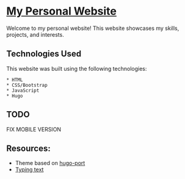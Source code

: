 # [My Personal Website](https://fahazavana.github.io/)
Welcome to my personal website! This website showcases my skills, projects, and interests.


## Technologies Used

This website was built using the following technologies:

    * HTML
    * CSS/Bootstrap
    * JavaScript
    * Hugo

## TODO
FIX MOBILE VERSION

## Resources:

* Theme based on [hugo-port](https://github.com/tylerlaws0n/port-hugo)
* [Typing text](https://medium.com/front-end-weekly/how-to-create-typing-effect-in-css-and-js-3252dd807f0a) 